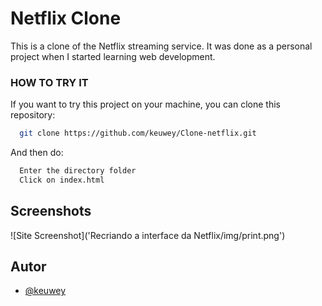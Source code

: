 
# Netflix Clone

This is a clone of the Netflix streaming service. It was done as a personal project when I started learning web development.

### HOW TO TRY IT

If you want to try this project on your machine, you can clone this repository:

```bash
  git clone https://github.com/keuwey/Clone-netflix.git
```
And then do:

```bash
  Enter the directory folder
  Click on index.html
```
## Screenshots

![Site Screenshot]('Recriando a interface da Netflix/img/print.png')
## Autor

- [@keuwey](https://www.github.com/keuwey)

